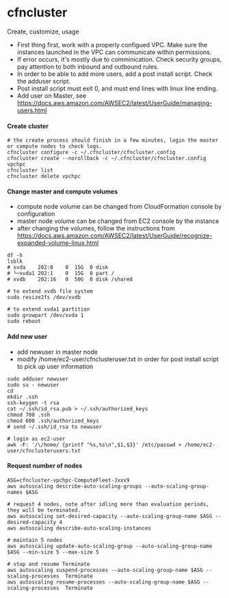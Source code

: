 # cfncluster
Create, customize, usage

- First thing first, work with a properly configued VPC. Make sure the instances launched in the VPC can communicate within permissions.
- If error occurs, it's mostly due to comminication. Check security groups, pay attention to both inbound and outbound rules.
- In order to be able to add more users, add a post install script. Check the adduser script.
- Post install script must exit 0, and must end lines with linux line ending.
- Add user on Master, see https://docs.aws.amazon.com/AWSEC2/latest/UserGuide/managing-users.html 


#### Create cluster
```
# the create process should finish in a few minutes, login the master or compute nodes to check logs.
cfncluster configure -c ~/.cfncluster/cfncluster.config
cfncluster create --norollback -c ~/.cfncluster/cfncluster.config vpchpc
cfncluster list
cfncluster delete vpchpc
```


#### Change master and compute volumes
- compute node volume can be changed from CloudFormation console by configuration
- master node volume can be changed from EC2 console by the instance 
- after changing the volumes, follow the instructions from https://docs.aws.amazon.com/AWSEC2/latest/UserGuide/recognize-expanded-volume-linux.html

```
df -h
lsblk
# xvda    202:0    0  15G  0 disk
# └─xvda1 202:1    0  15G  0 part /
# xvdb    202:16   0  50G  0 disk /shared

# to extend xvdb file system
sudo resize2fs /dev/xvdb

# to extend xvda1 partition
sudo growpart /dev/xvda 1
sudo reboot
```

#### Add new user
- add newuser in master node  
- modify /home/ec2-user/cfnclusteruser.txt in order for post install script to pick up user information 

```
sudo adduser newuser
sudo su - newuser
cd
mkdir .ssh
ssh-keygen -t rsa
cat ~/.ssh/id_rsa.pub > ~/.ssh/authorized_keys
chmod 700 .ssh
chmod 600 .ssh/authorized_keys
# send ~/.ssh/id_rsa to newuser

# login as ec2-user
awk -F: '/\/home/ {printf "%s,%s\n",$1,$3}' /etc/passwd > /home/ec2-user/cfnclusterusers.txt
```


#### Request number of nodes
```
ASG=cfncluster-vpchpc-ComputeFleet-Jxxx9
aws autoscaling describe-auto-scaling-groups --auto-scaling-group-names $ASG

# request 4 nodes, note after idling more than evaluation periods, they will be terminated.
aws autoscaling set-desired-capacity --auto-scaling-group-name $ASG --desired-capacity 4
aws autoscaling describe-auto-scaling-instances

# maintain 5 nodes
aws autoscaling update-auto-scaling-group --auto-scaling-group-name $ASG --min-size 5 --max-size 5

# stop and resume Terminate
aws autoscaling suspend-processes --auto-scaling-group-name $ASG --scaling-processes  Terminate
aws autoscaling resume-processes --auto-scaling-group-name $ASG --scaling-processes  Terminate
```
